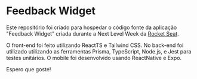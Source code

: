 # Feedback Widget

Este repositório foi criado para hospedar o código fonte da aplicação "Feedback Widget" criada durante a Next Level Week da <a href="http://rocketseat.com.br">Rocket Seat</a>.  

O front-end foi feito utilizando ReactTS e Tailwind CSS.
No back-end foi utilizado utilizando as ferramentas Prisma, TypeScript, Node.js, e Jest para testes unitários.
O mobile foi desenvolvido usando ReactNative e Expo.

Espero que goste!
